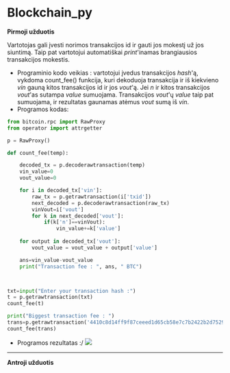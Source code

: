# Blockchain_py

**Pirmoji užduotis**

Vartotojas gali įvesti norimos transakcijos id ir gauti jos mokestį už jos siuntimą. Taip pat vartotojui automatiškai *print*'inamas brangiausios transakcijos mokestis.

* Programinio kodo veikias : vartotojui įvedus transakcijos *hash*'ą, vykdoma count_fee() funkcija, kuri dekoduoja transakcija ir iš kiekvieno *vin* gauną kitos transakcijos id ir jos *vout*'ą. Jei *n* ir kitos transakcijos *vout*'as sutampa *value* sumuojama. Transakcijos *vout*'ų *value* taip pat sumuojama, ir rezultatas gaunamas atėmus *vout* sumą  iš *vin*.
* Programos kodas:

```py
from bitcoin.rpc import RawProxy
from operator import attrgetter

p = RawProxy()

def count_fee(temp):

	decoded_tx = p.decoderawtransaction(temp)
	vin_value=0
	vout_value=0

	for i in decoded_tx['vin']:
		raw_tx = p.getrawtransaction(i['txid'])
		next_decoded = p.decoderawtransaction(raw_tx)
		vinVout=i['vout']
		for k in next_decoded['vout']:
			if(k['n']==vinVout):
				vin_value+=k['value']
	
	for output in decoded_tx['vout']:
		vout_value = vout_value + output['value']

	ans=vin_value-vout_value
	print("Transaction fee : ", ans, " BTC") 



txt=input("Enter your transaction hash :")
t = p.getrawtransaction(txt)
count_fee(t)

print("Biggest transaction fee : ")
trans=p.getrawtransaction('4410c8d14ff9f87ceeed1d65cb58e7c7b2422b2d7529afc675208ce2ce09ed7d')
count_fee(trans)

```

* Programos rezultatas :/
![](https://user-images.githubusercontent.com/45967745/70716132-688eac00-1cf4-11ea-93f1-368e7b5a7b0e.png)

___

**Antroji užduotis**


